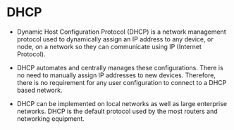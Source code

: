 # DHCP

- Dynamic Host Configuration Protocol (DHCP) is a network management protocol used to dynamically assign an IP address to any device, or node, on a network so they can communicate using IP (Internet Protocol).

- DHCP automates and centrally manages these configurations. There is no need to manually assign IP addresses to new devices. Therefore, there is no requirement for any user configuration to connect to a DHCP based network.

- DHCP can be implemented on local networks as well as large enterprise networks. DHCP is the default protocol used by the most routers and networking equipment.

